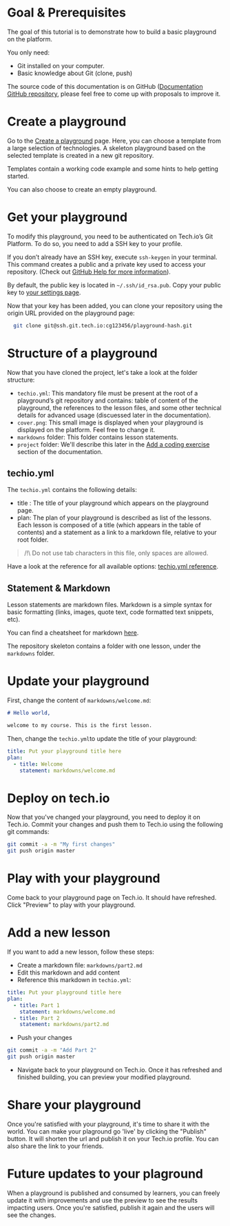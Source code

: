# Goal & Prerequisites

The goal of this tutorial is to demonstrate how to build a basic playground on the platform.

You only need:
- Git installed on your computer.
- Basic knowledge about Git (clone, push)

The source code of this documentation is on GitHub ([Documentation GitHub repository](https://github.com/TechDotIO/techio-documentation), please feel free to come up with proposals to improve it.

# Create a playground
Go to the [Create a playground](/new-playground) page. Here, you can choose a template from a large selection of technologies. A skeleton playground based on the selected template is created in a new git repository.

Templates contain a working code example and some hints to help getting started.

You can also choose to create an empty playground.

# Get your playground
To modify this playground, you need to be authenticated on Tech.io’s Git Platform. To do so, you need to add a SSH key to your profile.

If you don’t already have an SSH key, execute `ssh-keygen` in your terminal. This command creates a public and a private key used to access your repository. (Check out [GitHub Help for more information](https://help.github.com/articles/generating-a-new-ssh-key-and-adding-it-to-the-ssh-agent)).

By default, the public key is located in `~/.ssh/id_rsa.pub`. Copy your public key to [your settings page](/settings/ssh).

Now that your key has been added, you can clone your repository using the origin URL provided on the playground page:

```bash
  git clone git@ssh.git.tech.io:cg123456/playground-hash.git
```

# Structure of a playground
Now that you have cloned the project, let's take a look at the folder structure:
- `techio.yml`: This mandatory file must be present at the root of a playground’s git repository and contains: table of content of the playground, the references to the lesson files, and some other technical details for advanced usage (discuessed later in the documentation).
- `cover.png`: This small image is displayed when your playground is displayed on the platform. Feel free to change it.
- `markdowns` folder: This folder contains lesson statements.
- `project` folder: We'll describe this later in the [Add a coding exercise](/tutorial-3-coding-exercise.md) section of the documentation.

## techio.yml
The `techio.yml` contains the following details:
- title : The title of your playground which appears on the playground page.
- plan: The plan of your playground is described as list of the lessons. Each lesson is composed of a title (which appears in the table of contents) and a statement as a link to a markdown file, relative to your root folder.

> /!\ Do not use tab characters in this file, only spaces are allowed.

Have a look at the reference for all available options: [techio.yml reference](/reference/reference-techioyml.md).

## Statement & Markdown
Lesson statements are markdown files. Markdown is a simple syntax for basic formatting (links, images, quote text, code formatted text snippets, etc).

You can find a cheatsheet for markdown [here](https://github.com/adam-p/markdown-here/wiki/Markdown-Cheatsheet).

The repository skeleton contains a folder with one lesson, under the `markdowns` folder.

# Update your playground
First, change the content of `markdowns/welcome.md`:

```markdown
# Hello world,

welcome to my course. This is the first lesson.
```

Then, change the `techio.yml`to update the title of your playground:

```yml
title: Put your playground title here
plan:
  - title: Welcome
    statement: markdowns/welcome.md
```

# Deploy on tech.io
Now that you've changed your playground, you need to deploy it on Tech.io. Commit your changes and push them to Tech.io using the following git commands:

```bash
git commit -a -m "My first changes"
git push origin master
```

# Play with your playground
Come back to your playground page on Tech.io. It should have refreshed. Click "Preview" to play with your playground.

# Add a new lesson
If you want to add a new lesson, follow these steps:

- Create a markdown file: `markdowns/part2.md`
- Edit this markdown and add content
- Reference this markdown in `techio.yml`:

```yml
title: Put your playground title here
plan:
  - title: Part 1
    statement: markdowns/welcome.md
  - title: Part 2
    statement: markdowns/part2.md
```

- Push your changes

```bash
git commit -a -m "Add Part 2"
git push origin master
```

- Navigate back to your playground on Tech.io. Once it has refreshed and finished building, you can preview your modified playground.

# Share your playground
Once you're satisfied with your playground, it's time to share it with the world. You can make your plaground go 'live' by clicking the "Publish" button. It will shorten the url and publish it on your Tech.io profile. You can also share the link to your friends.

# Future updates to your plaground
When a playground is published and consumed by learners, you can freely update it with improvements and use the preview to see the results impacting users. Once you're satisfied, publish it again and the users will see the changes.

